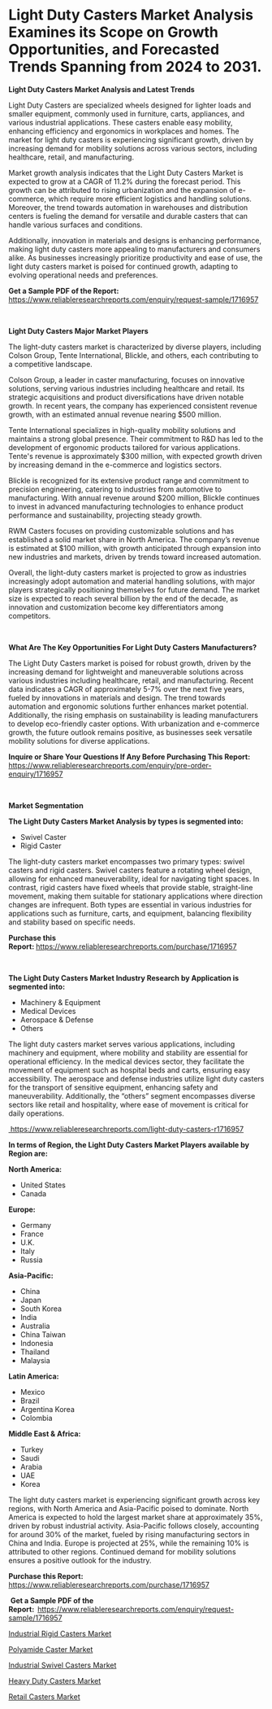 <p><h1>Light Duty Casters Market Analysis Examines its Scope on Growth Opportunities, and Forecasted Trends Spanning from 2024 to 2031.</h1></p><p><strong>Light Duty Casters Market Analysis and Latest Trends</strong></p>
<p><p>Light Duty Casters are specialized wheels designed for lighter loads and smaller equipment, commonly used in furniture, carts, appliances, and various industrial applications. These casters enable easy mobility, enhancing efficiency and ergonomics in workplaces and homes. The market for light duty casters is experiencing significant growth, driven by increasing demand for mobility solutions across various sectors, including healthcare, retail, and manufacturing.</p><p>Market growth analysis indicates that the Light Duty Casters Market is expected to grow at a CAGR of 11.2% during the forecast period. This growth can be attributed to rising urbanization and the expansion of e-commerce, which require more efficient logistics and handling solutions. Moreover, the trend towards automation in warehouses and distribution centers is fueling the demand for versatile and durable casters that can handle various surfaces and conditions. </p><p>Additionally, innovation in materials and designs is enhancing performance, making light duty casters more appealing to manufacturers and consumers alike. As businesses increasingly prioritize productivity and ease of use, the light duty casters market is poised for continued growth, adapting to evolving operational needs and preferences.</p></p>
<p><strong>Get a Sample PDF of the Report:&nbsp;</strong> <a href="https://www.reliableresearchreports.com/enquiry/request-sample/1716957?utm_campaign=7&utm_medium=2&utm_source=Github&utm_content=ia&utm_term=28122024&utm_id=light-duty-casters">https://www.reliableresearchreports.com/enquiry/request-sample/1716957</a></p>
<p>&nbsp;</p>
<p><strong>Light Duty Casters Major Market Players</strong></p>
<p><p>The light-duty casters market is characterized by diverse players, including Colson Group, Tente International, Blickle, and others, each contributing to a competitive landscape. </p><p>Colson Group, a leader in caster manufacturing, focuses on innovative solutions, serving various industries including healthcare and retail. Its strategic acquisitions and product diversifications have driven notable growth. In recent years, the company has experienced consistent revenue growth, with an estimated annual revenue nearing $500 million.</p><p>Tente International specializes in high-quality mobility solutions and maintains a strong global presence. Their commitment to R&D has led to the development of ergonomic products tailored for various applications. Tente's revenue is approximately $300 million, with expected growth driven by increasing demand in the e-commerce and logistics sectors.</p><p>Blickle is recognized for its extensive product range and commitment to precision engineering, catering to industries from automotive to manufacturing. With annual revenue around $200 million, Blickle continues to invest in advanced manufacturing technologies to enhance product performance and sustainability, projecting steady growth.</p><p>RWM Casters focuses on providing customizable solutions and has established a solid market share in North America. The company’s revenue is estimated at $100 million, with growth anticipated through expansion into new industries and markets, driven by trends toward increased automation.</p><p>Overall, the light-duty casters market is projected to grow as industries increasingly adopt automation and material handling solutions, with major players strategically positioning themselves for future demand. The market size is expected to reach several billion by the end of the decade, as innovation and customization become key differentiators among competitors.</p></p>
<p>&nbsp;</p>
<p><strong>What Are The Key Opportunities For Light Duty Casters Manufacturers?</strong></p>
<p><p>The Light Duty Casters market is poised for robust growth, driven by the increasing demand for lightweight and maneuverable solutions across various industries including healthcare, retail, and manufacturing. Recent data indicates a CAGR of approximately 5-7% over the next five years, fueled by innovations in materials and design. The trend towards automation and ergonomic solutions further enhances market potential. Additionally, the rising emphasis on sustainability is leading manufacturers to develop eco-friendly caster options. With urbanization and e-commerce growth, the future outlook remains positive, as businesses seek versatile mobility solutions for diverse applications.</p></p>
<p><strong>Inquire or Share Your Questions If Any Before Purchasing This Report:</strong> <a href="https://www.reliableresearchreports.com/enquiry/pre-order-enquiry/1716957?utm_campaign=7&utm_medium=2&utm_source=Github&utm_content=ia&utm_term=28122024&utm_id=light-duty-casters">https://www.reliableresearchreports.com/enquiry/pre-order-enquiry/1716957</a></p>
<p>&nbsp;</p>
<p><strong>Market Segmentation</strong></p>
<p><strong>The Light Duty Casters Market Analysis by types is segmented into:</strong></p>
<p><ul><li>Swivel Caster</li><li>Rigid Caster</li></ul></p>
<p><p>The light-duty casters market encompasses two primary types: swivel casters and rigid casters. Swivel casters feature a rotating wheel design, allowing for enhanced maneuverability, ideal for navigating tight spaces. In contrast, rigid casters have fixed wheels that provide stable, straight-line movement, making them suitable for stationary applications where direction changes are infrequent. Both types are essential in various industries for applications such as furniture, carts, and equipment, balancing flexibility and stability based on specific needs.</p></p>
<p><strong>Purchase this Report:&nbsp;</strong><a href="https://www.reliableresearchreports.com/purchase/1716957?utm_campaign=7&utm_medium=2&utm_source=Github&utm_content=ia&utm_term=28122024&utm_id=light-duty-casters">https://www.reliableresearchreports.com/purchase/1716957</a></p>
<p>&nbsp;</p>
<p><strong>The Light Duty Casters Market Industry Research by Application is segmented into:</strong></p>
<p><ul><li>Machinery & Equipment</li><li>Medical Devices</li><li>Aerospace & Defense</li><li>Others</li></ul></p>
<p><p>The light duty casters market serves various applications, including machinery and equipment, where mobility and stability are essential for operational efficiency. In the medical devices sector, they facilitate the movement of equipment such as hospital beds and carts, ensuring easy accessibility. The aerospace and defense industries utilize light duty casters for the transport of sensitive equipment, enhancing safety and maneuverability. Additionally, the “others” segment encompasses diverse sectors like retail and hospitality, where ease of movement is critical for daily operations.</p></p>
<p><a href="https://www.reliableresearchreports.com/light-duty-casters-r1716957?utm_campaign=7&utm_medium=2&utm_source=Github&utm_content=ia&utm_term=28122024&utm_id=light-duty-casters">&nbsp;https://www.reliableresearchreports.com/light-duty-casters-r1716957</a></p>
<p><strong>In terms of Region, the Light Duty Casters Market Players available by Region are:</strong></p>
<p>
    <p> <strong> North America: </strong>
        <ul>
            <li>United States</li>
            <li>Canada</li>
        </ul>
        </p> 
    <p> <strong> Europe: </strong>
        <ul>
            <li>Germany</li>
            <li>France</li>
            <li>U.K.</li>
            <li>Italy</li>
            <li>Russia</li>
        </ul>
        </p> 
    <p> <strong> Asia-Pacific: </strong>
        <ul>
            <li>China</li>
            <li>Japan</li>
            <li>South Korea</li>
            <li>India</li>
            <li>Australia</li>
            <li>China Taiwan</li>
            <li>Indonesia</li>
            <li>Thailand</li>
            <li>Malaysia</li>
        </ul>
        </p> 
    <p> <strong> Latin America: </strong>
        <ul>
            <li>Mexico</li>
            <li>Brazil</li>
            <li>Argentina Korea</li>
            <li>Colombia</li>
        </ul>
        </p> 
    <p> <strong> Middle East & Africa: </strong>
        <ul>
            <li>Turkey</li>
            <li>Saudi</li>
            <li>Arabia</li>
            <li>UAE</li>
            <li>Korea</li>
        </ul>
    </p>
    </p>
<p><p>The light duty casters market is experiencing significant growth across key regions, with North America and Asia-Pacific poised to dominate. North America is expected to hold the largest market share at approximately 35%, driven by robust industrial activity. Asia-Pacific follows closely, accounting for around 30% of the market, fueled by rising manufacturing sectors in China and India. Europe is projected at 25%, while the remaining 10% is attributed to other regions. Continued demand for mobility solutions ensures a positive outlook for the industry.</p></p>
<p><strong>Purchase this Report: </strong><a href="https://www.reliableresearchreports.com/purchase/1716957?utm_campaign=7&utm_medium=2&utm_source=Github&utm_content=ia&utm_term=28122024&utm_id=light-duty-casters">https://www.reliableresearchreports.com/purchase/1716957</a></p>
<p>&nbsp;<strong>Get a Sample PDF of the Report:&nbsp;&nbsp;</strong><a href="https://www.reliableresearchreports.com/enquiry/request-sample/1716957?utm_campaign=7&utm_medium=2&utm_source=Github&utm_content=ia&utm_term=28122024&utm_id=light-duty-casters">https://www.reliableresearchreports.com/enquiry/request-sample/1716957</a></p>
<p><strong></strong></p>
<p><p><a href="https://github.com/FahadAhmed223/Market-Research-Report-List-1/blob/main/industrial-rigid-casters-market.md?utm_campaign=7&utm_medium=2&utm_source=Github&utm_content=ia&utm_term=28122024&utm_id=light-duty-casters">Industrial Rigid Casters Market</a></p><p><a href="https://github.com/sherikacas30/Market-Research-Report-List-1/blob/main/polyamide-caster-market.md?utm_campaign=7&utm_medium=2&utm_source=Github&utm_content=ia&utm_term=28122024&utm_id=light-duty-casters">Polyamide Caster Market</a></p><p><a href="https://github.com/chaturberville8181/Market-Research-Report-List-1/blob/main/industrial-swivel-casters-market.md?utm_campaign=7&utm_medium=2&utm_source=Github&utm_content=ia&utm_term=28122024&utm_id=light-duty-casters">Industrial Swivel Casters Market</a></p><p><a href="https://github.com/oliveroste6/Market-Research-Report-List-1/blob/main/heavy-duty-casters-market.md?utm_campaign=7&utm_medium=2&utm_source=Github&utm_content=ia&utm_term=28122024&utm_id=light-duty-casters">Heavy Duty Casters Market</a></p><p><a href="https://github.com/NargisHussain432/Market-Research-Report-List-1/blob/main/retail-casters-market.md?utm_campaign=7&utm_medium=2&utm_source=Github&utm_content=ia&utm_term=28122024&utm_id=light-duty-casters">Retail Casters Market</a></p></p>